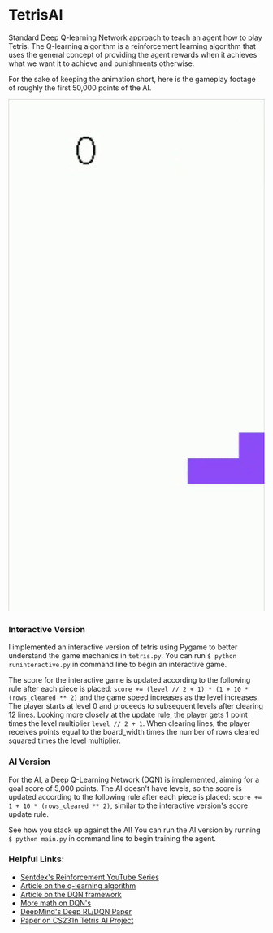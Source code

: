# TetrisAI
Standard Deep Q-learning Network approach to teach an agent how to play Tetris. The Q-learning algorithm is a reinforcement 
learning algorithm that uses the general concept of providing the agent rewards when it achieves what we want it to achieve 
and punishments otherwise.

For the sake of keeping the animation short, here is the gameplay footage of roughly the first 50,000 points of the AI.

![Demo - First 10000 points](./demo.gif)


### Interactive Version
I implemented an interactive version of tetris using Pygame to better understand the game mechanics in `tetris.py`.
You can run `$ python runinteractive.py` in command line to begin an interactive game.

The score for the interactive game is updated according to the following rule after each piece is placed: `score += (level // 2 + 1) * (1 + 10 * (rows_cleared ** 2)` and the game speed increases as the level increases. The player starts at level 0 and proceeds to subsequent levels after clearing 12 lines. Looking more closely at the update rule, the player gets 1 point times the level multiplier `level // 2 + 1`. When clearing lines, the player receives points equal to the board_width times the number of rows cleared squared times the level multiplier.


### AI Version
For the AI, a Deep Q-Learning Network (DQN) is implemented, aiming for a goal score of 5,000 points. The AI doesn't have levels, so the score is updated according to the following rule after each piece is placed: `score += 1 + 10 * (rows_cleared ** 2)`, similar to the interactive version's score update rule.


See how you stack up against the AI! You can run the AI version by running `$ python main.py` in command line to begin training the agent.


### Helpful Links:
- [Sentdex's Reinforcement YouTube Series](https://www.youtube.com/watch?v=yMk_XtIEzH8)
- [Article on the q-learning algorithm](https://towardsdatascience.com/simple-reinforcement-learning-q-learning-fcddc4b6fe56)
- [Article on the DQN framework](https://towardsdatascience.com/self-learning-ai-agents-part-ii-deep-q-learning-b5ac60c3f47)
- [More math on DQN's](https://towardsdatascience.com/dqn-part-1-vanilla-deep-q-networks-6eb4a00febfb)
- [DeepMind's Deep RL/DQN Paper](https://storage.googleapis.com/deepmind-media/dqn/DQNNaturePaper.pdf)
- [Paper on CS231n Tetris AI Project](https://docs.google.com/viewer?url=http%3A%2F%2Fcs231n.stanford.edu%2Freports%2F2016%2Fpdfs%2F121_Report.pdf)
